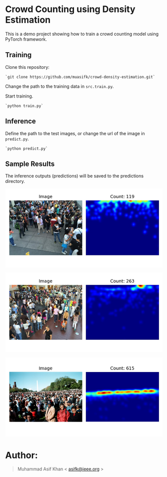 # Crowd Counting using Density Estimation
This is a demo project showing how to train a crowd counting model using PyTorch framework.

## Training
Clone this repository:

    `git clone https://github.com/muasifk/crowd-density-estimation.git`

Change the path to the training data in `src.train.py`.

Start training.

    `python train.py`

## Inference
Define the path to the test images, or change the url of the image in `predict.py`.

    `python predict.py`


## Sample Results
The inference outputs (predictions) will be saved to the predictions directory.

![Prediction](./predictions/out1.jpg)

![Prediction](./predictions/out2.jpg)

![Prediction](./predictions/out3.jpg)

<!-- <img src="./predictions/out1.jpg" width="60%" height="30%"> -->


# Author:
> Muhammad Asif Khan < asifk@ieee.org >
